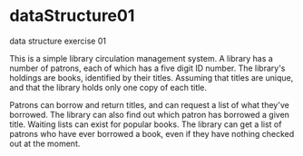 dataStructure01
===============

data structure exercise 01 

This is a simple library circulation management system. 
A library has a number of patrons, each of which has a five digit ID number.
The library's holdings are books, identified by their titles. 
Assuming that titles are unique, and that the library holds only one copy of each title. 

Patrons can borrow and return titles, and can request a list of what they've borrowed. 
The library can also find out which patron has borrowed a given title. 
Waiting lists can exist for popular books. 
The library can get a list of patrons who have ever borrowed a book, even if they have nothing checked out at the moment. 
